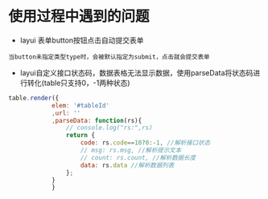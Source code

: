 # 使用过程中遇到的问题
+ layui 表单button按钮点击自动提交表单
```
当button未指定类型type时，会被默认指定为submit，点击就会提交表单
```
+ layui自定义接口状态码，数据表格无法显示数据，使用parseData将状态码进行转化(table只支持0，-1两种状态)
```js
table.render({
            elem: '#tableId'
            ,url: ''
            ,parseData: function(rs){
                // console.log("rs:",rs)
                return {
                    code: rs.code==10?0:-1, //解析接口状态
                    // msg: rs.msg, //解析提示文本
                    // count: rs.count, //解析数据长度
                    data: rs.data //解析数据列表
                };
            }
            }
```
